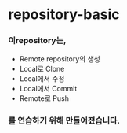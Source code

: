 # repository-basic

### 이repository는,
* Remote repository의 생성
* Local로 Clone
* Local에서 수정
* Local에서 Commit
* Remote로 Push

### 를 연습하기 위해 만들어졌습니다.
